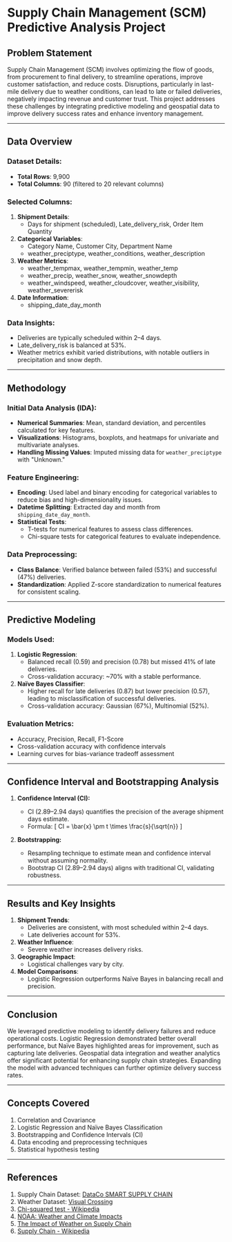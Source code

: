 # Supply Chain Management (SCM) Predictive Analysis Project

## Problem Statement
Supply Chain Management (SCM) involves optimizing the flow of goods, from procurement to final delivery, to streamline operations, improve customer satisfaction, and reduce costs. Disruptions, particularly in last-mile delivery due to weather conditions, can lead to late or failed deliveries, negatively impacting revenue and customer trust. This project addresses these challenges by integrating predictive modeling and geospatial data to improve delivery success rates and enhance inventory management.

---

## Data Overview
### Dataset Details:
- **Total Rows**: 9,900
- **Total Columns**: 90 (filtered to 20 relevant columns)

### Selected Columns:
1. **Shipment Details**:
   - Days for shipment (scheduled), Late_delivery_risk, Order Item Quantity
2. **Categorical Variables**:
   - Category Name, Customer City, Department Name
   - weather_preciptype, weather_conditions, weather_description
3. **Weather Metrics**:
   - weather_tempmax, weather_tempmin, weather_temp
   - weather_precip, weather_snow, weather_snowdepth
   - weather_windspeed, weather_cloudcover, weather_visibility, weather_severerisk
4. **Date Information**:
   - shipping_date_day_month

### Data Insights:
- Deliveries are typically scheduled within 2–4 days.
- Late_delivery_risk is balanced at 53%.
- Weather metrics exhibit varied distributions, with notable outliers in precipitation and snow depth.

---

## Methodology
### Initial Data Analysis (IDA):
- **Numerical Summaries**: Mean, standard deviation, and percentiles calculated for key features.
- **Visualizations**: Histograms, boxplots, and heatmaps for univariate and multivariate analyses.
- **Handling Missing Values**: Imputed missing data for `weather_preciptype` with "Unknown."

### Feature Engineering:
- **Encoding**: Used label and binary encoding for categorical variables to reduce bias and high-dimensionality issues.
- **Datetime Splitting**: Extracted day and month from `shipping_date_day_month`.
- **Statistical Tests**:
  - T-tests for numerical features to assess class differences.
  - Chi-square tests for categorical features to evaluate independence.

### Data Preprocessing:
- **Class Balance**: Verified balance between failed (53%) and successful (47%) deliveries.
- **Standardization**: Applied Z-score standardization to numerical features for consistent scaling.

---

## Predictive Modeling
### Models Used:
1. **Logistic Regression**:
   - Balanced recall (0.59) and precision (0.78) but missed 41% of late deliveries.
   - Cross-validation accuracy: ~70% with a stable performance.
2. **Naïve Bayes Classifier**:
   - Higher recall for late deliveries (0.87) but lower precision (0.57), leading to misclassification of successful deliveries.
   - Cross-validation accuracy: Gaussian (67%), Multinomial (52%).

### Evaluation Metrics:
- Accuracy, Precision, Recall, F1-Score
- Cross-validation accuracy with confidence intervals
- Learning curves for bias-variance tradeoff assessment

---

## Confidence Interval and Bootstrapping Analysis
1. **Confidence Interval (CI):**
   - CI (2.89–2.94 days) quantifies the precision of the average shipment days estimate.
   - Formula:
     \[ CI = \bar{x} \pm t \times \frac{s}{\sqrt{n}} \]

2. **Bootstrapping:**
   - Resampling technique to estimate mean and confidence interval without assuming normality.
   - Bootstrap CI (2.89–2.94 days) aligns with traditional CI, validating robustness.

---

## Results and Key Insights
1. **Shipment Trends**:
   - Deliveries are consistent, with most scheduled within 2–4 days.
   - Late deliveries account for 53%.
2. **Weather Influence**:
   - Severe weather increases delivery risks.
3. **Geographic Impact**:
   - Logistical challenges vary by city.
4. **Model Comparisons**:
   - Logistic Regression outperforms Naïve Bayes in balancing recall and precision.

---

## Conclusion
We leveraged predictive modeling to identify delivery failures and reduce operational costs. Logistic Regression demonstrated better overall performance, but Naïve Bayes highlighted areas for improvement, such as capturing late deliveries. Geospatial data integration and weather analytics offer significant potential for enhancing supply chain strategies. Expanding the model with advanced techniques can further optimize delivery success rates.

---

## Concepts Covered
1. Correlation and Covariance
2. Logistic Regression and Naïve Bayes Classification
3. Bootstrapping and Confidence Intervals (CI)
4. Data encoding and preprocessing techniques
5. Statistical hypothesis testing

---

## References
1. Supply Chain Dataset: [DataCo SMART SUPPLY CHAIN](https://doi.org/10.17632/8gx2fvg2k6.5)
2. Weather Dataset: [Visual Crossing](https://www.visualcrossing.com/)
3. [Chi-squared test - Wikipedia](https://en.wikipedia.org/wiki/Chi-squared_test)
4. [NOAA: Weather and Climate Impacts](https://www.ncei.noaa.gov/news/noaa-data-helps-retail-and-manufacturing-business-minimize-impacts-weather-and-climate)
5. [The Impact of Weather on Supply Chain](https://parcelindustry.com/article-6377-The-Impact-of-Weather-on-the-Supply-Chain.html)
6. [Supply Chain - Wikipedia](https://en.wikipedia.org/wiki/Supply_chain)
